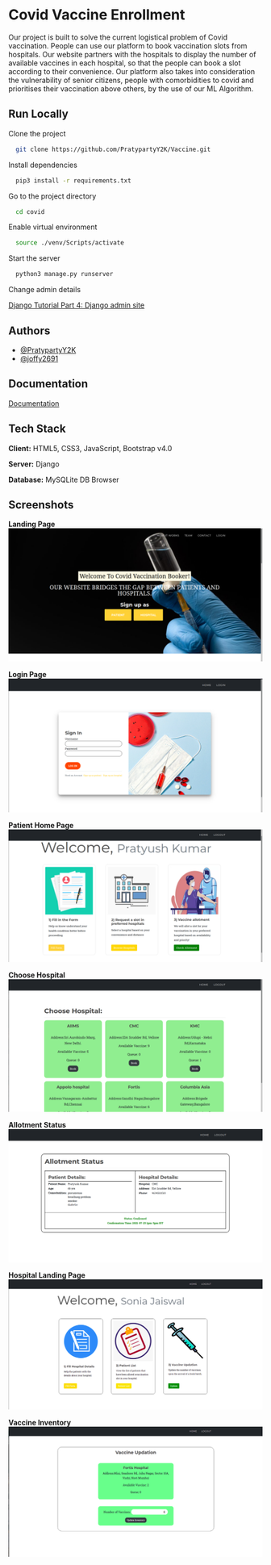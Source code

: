 
# Covid Vaccine Enrollment

Our project is built to solve the current logistical problem of Covid vaccination. People can
use our platform to book vaccination slots from hospitals. Our website partners with the
hospitals to display the number of available vaccines in each hospital, so that the people can
book a slot according to their convenience. Our platform also takes into consideration the
vulnerability of senior citizens, people with comorbidities to covid and prioritises their
vaccination above others, by the use of our ML Algorithm.

## Run Locally

Clone the project

```bash
  git clone https://github.com/PratypartyY2K/Vaccine.git
```

Install dependencies

```bash
  pip3 install -r requirements.txt
```

Go to the project directory

```bash
  cd covid
```

Enable virtual environment
```bash
  source ./venv/Scripts/activate
```

Start the server

```bash
  python3 manage.py runserver
```

Change admin details

[Django Tutorial Part 4: Django admin site](https://developer.mozilla.org/en-US/docs/Learn/Server-side/Django/Admin_site#creating_a_superuser)

  
## Authors

- [@PratypartyY2K](https://github.com/PratypartyY2K)
- [@joffy2691](https://github.com/joffy3691)


  
## Documentation

[Documentation](https://docs.google.com/document/d/1CBZSqrzypt07gS55vXSNMAxyukRMsL4qNWYOFcsDocA/edit?usp=sharing)

  
## Tech Stack

**Client:** HTML5, CSS3, JavaScript, Bootstrap v4.0

**Server:** Django

**Database:** MySQLite DB Browser

  
## Screenshots

**Landing Page**
![Landing Page](/landing-page.png)

**Login Page**
![Login Page](/login-page.png)

**Patient Home Page**
![Patient Home Page](/patient-landing-page.png)

**Choose Hospital**
![Choose Hospital](/choose-hospital.png)

**Allotment Status**
![Allotment Status](/allotment-status.png)

**Hospital Landing Page**
![Hospital Landing Page](/hospital-landing-page.png)

**Vaccine Inventory**
![Vaccine Inventory](/update-inventory.png)
